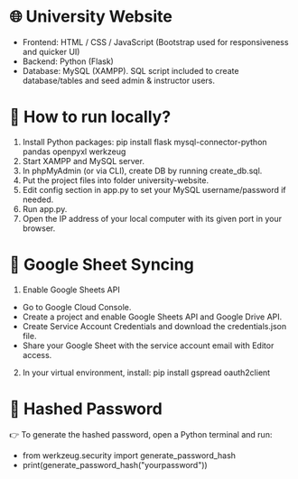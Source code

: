 # 🌐 University Website
* Frontend: HTML / CSS / JavaScript (Bootstrap used for responsiveness and quicker UI)
* Backend: Python (Flask)
* Database: MySQL (XAMPP). SQL script included to create database/tables and seed admin & instructor users.

# 🚀 How to run locally?
1. Install Python packages: pip install flask mysql-connector-python pandas openpyxl werkzeug
3. Start XAMPP and MySQL server.
4. In phpMyAdmin (or via CLI), create DB by running create_db.sql.
5. Put the project files into folder university-website.
6. Edit config section in app.py to set your MySQL username/password if needed.
7. Run app.py.
8. Open the IP address of your local computer with its given port in your browser.

# 🧾 Google Sheet Syncing
1. Enable Google Sheets API
* Go to Google Cloud Console.
* Create a project and enable Google Sheets API and Google Drive API.
* Create Service Account Credentials and download the credentials.json file.
* Share your Google Sheet with the service account email with Editor access.
2. In your virtual environment, install: pip install gspread oauth2client

# 🔐 Hashed Password
👉 To generate the hashed password, open a Python terminal and run:
* from werkzeug.security import generate_password_hash
* print(generate_password_hash("yourpassword"))




